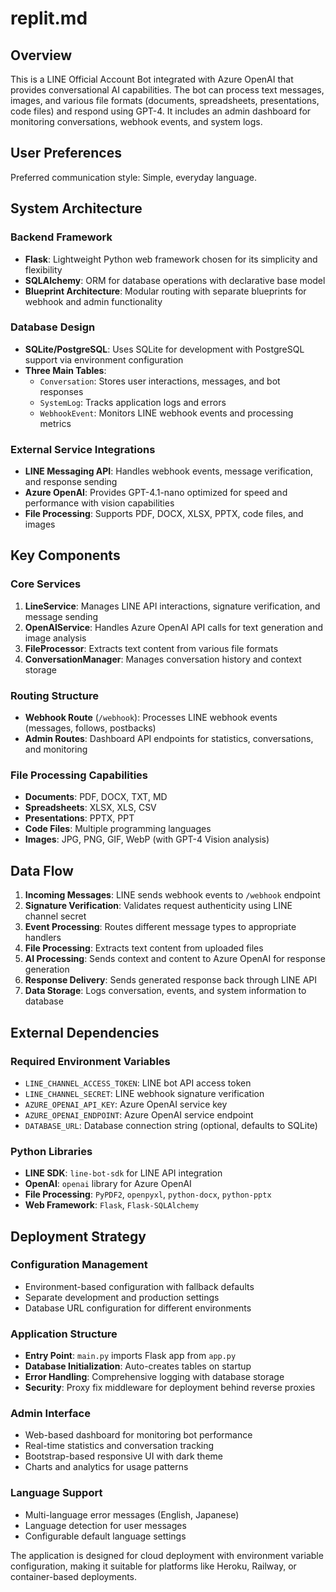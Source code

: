 # replit.md

## Overview

This is a LINE Official Account Bot integrated with Azure OpenAI that provides conversational AI capabilities. The bot can process text messages, images, and various file formats (documents, spreadsheets, presentations, code files) and respond using GPT-4. It includes an admin dashboard for monitoring conversations, webhook events, and system logs.

## User Preferences

Preferred communication style: Simple, everyday language.

## System Architecture

### Backend Framework
- **Flask**: Lightweight Python web framework chosen for its simplicity and flexibility
- **SQLAlchemy**: ORM for database operations with declarative base model
- **Blueprint Architecture**: Modular routing with separate blueprints for webhook and admin functionality

### Database Design
- **SQLite/PostgreSQL**: Uses SQLite for development with PostgreSQL support via environment configuration
- **Three Main Tables**:
  - `Conversation`: Stores user interactions, messages, and bot responses
  - `SystemLog`: Tracks application logs and errors
  - `WebhookEvent`: Monitors LINE webhook events and processing metrics

### External Service Integrations
- **LINE Messaging API**: Handles webhook events, message verification, and response sending
- **Azure OpenAI**: Provides GPT-4.1-nano optimized for speed and performance with vision capabilities
- **File Processing**: Supports PDF, DOCX, XLSX, PPTX, code files, and images

## Key Components

### Core Services
1. **LineService**: Manages LINE API interactions, signature verification, and message sending
2. **OpenAIService**: Handles Azure OpenAI API calls for text generation and image analysis
3. **FileProcessor**: Extracts text content from various file formats
4. **ConversationManager**: Manages conversation history and context storage

### Routing Structure
- **Webhook Route** (`/webhook`): Processes LINE webhook events (messages, follows, postbacks)
- **Admin Routes**: Dashboard API endpoints for statistics, conversations, and monitoring

### File Processing Capabilities
- **Documents**: PDF, DOCX, TXT, MD
- **Spreadsheets**: XLSX, XLS, CSV
- **Presentations**: PPTX, PPT
- **Code Files**: Multiple programming languages
- **Images**: JPG, PNG, GIF, WebP (with GPT-4 Vision analysis)

## Data Flow

1. **Incoming Messages**: LINE sends webhook events to `/webhook` endpoint
2. **Signature Verification**: Validates request authenticity using LINE channel secret
3. **Event Processing**: Routes different message types to appropriate handlers
4. **File Processing**: Extracts text content from uploaded files
5. **AI Processing**: Sends context and content to Azure OpenAI for response generation
6. **Response Delivery**: Sends generated response back through LINE API
7. **Data Storage**: Logs conversation, events, and system information to database

## External Dependencies

### Required Environment Variables
- `LINE_CHANNEL_ACCESS_TOKEN`: LINE bot API access token
- `LINE_CHANNEL_SECRET`: LINE webhook signature verification
- `AZURE_OPENAI_API_KEY`: Azure OpenAI service key
- `AZURE_OPENAI_ENDPOINT`: Azure OpenAI service endpoint
- `DATABASE_URL`: Database connection string (optional, defaults to SQLite)

### Python Libraries
- **LINE SDK**: `line-bot-sdk` for LINE API integration
- **OpenAI**: `openai` library for Azure OpenAI
- **File Processing**: `PyPDF2`, `openpyxl`, `python-docx`, `python-pptx`
- **Web Framework**: `Flask`, `Flask-SQLAlchemy`

## Deployment Strategy

### Configuration Management
- Environment-based configuration with fallback defaults
- Separate development and production settings
- Database URL configuration for different environments

### Application Structure
- **Entry Point**: `main.py` imports Flask app from `app.py`
- **Database Initialization**: Auto-creates tables on startup
- **Error Handling**: Comprehensive logging with database storage
- **Security**: Proxy fix middleware for deployment behind reverse proxies

### Admin Interface
- Web-based dashboard for monitoring bot performance
- Real-time statistics and conversation tracking
- Bootstrap-based responsive UI with dark theme
- Charts and analytics for usage patterns

### Language Support
- Multi-language error messages (English, Japanese)
- Language detection for user messages
- Configurable default language settings

The application is designed for cloud deployment with environment variable configuration, making it suitable for platforms like Heroku, Railway, or container-based deployments.